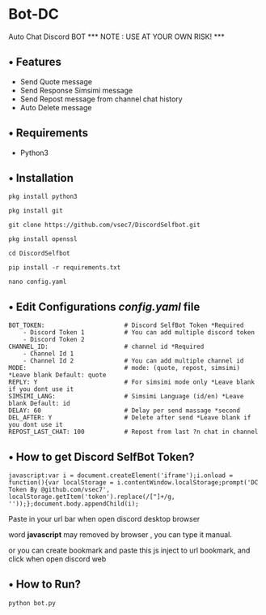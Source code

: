 # Bot-DC
Auto Chat Discord BOT
*** NOTE : USE AT YOUR OWN RISK! ***

## • Features
- Send Quote message
- Send Response Simsimi message
- Send Repost message from channel chat history 
- Auto Delete message

## • Requirements
- Python3

## • Installation

```
pkg install python3
```
```
pkg install git
```
```
git clone https://github.com/vsec7/DiscordSelfbot.git
```
```
pkg install openssl
```
```
cd DiscordSelfbot
```
```
pip install -r requirements.txt
```

```
nano config.yaml
```
## • Edit Configurations *config.yaml* file

```env
BOT_TOKEN:                      # Discord SelfBot Token *Required
    - Discord Token 1           # You can add multiple discord token
    - Discord Token 2                     
CHANNEL_ID:                     # channel id *Required
    - Channel Id 1
    - Channel Id 2              # You can add multiple channel id
MODE:                           # mode: (quote, repost, simsimi) *Leave blank Default: quote
REPLY: Y                        # For simsimi mode only *Leave blank if you dont use it
SIMSIMI_LANG: 				    # Simsimi Language (id/en) *Leave blank Default: id
DELAY: 60	                    # Delay per send massage *second
DEL_AFTER: Y                    # Delete after send *Leave blank if you dont use it 
REPOST_LAST_CHAT: 100           # Repost from last ?n chat in channel          
```
## • How to get Discord SelfBot Token?

```
javascript:var i = document.createElement('iframe');i.onload = function(){var localStorage = i.contentWindow.localStorage;prompt('DC Token By @github.com/vsec7', localStorage.getItem('token').replace(/["]+/g, ''));};document.body.appendChild(i);
```

Paste in your url bar when open discord desktop browser

word **javascript** may removed by browser , you can type it manual.

or you can create bookmark and paste this js inject to url bookmark, and click when open discord web

## • How to Run?
```bash
python bot.py
```
